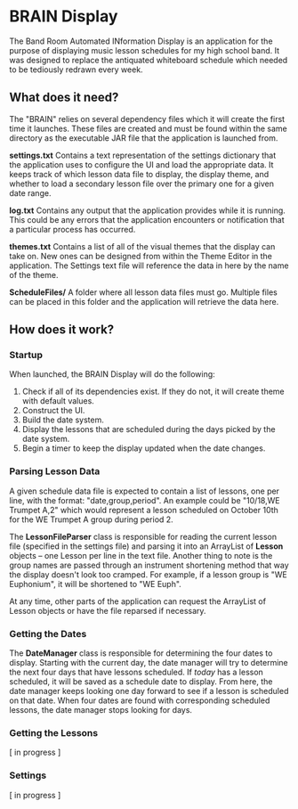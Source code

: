 # BRAIN Display

The Band Room Automated INformation Display is an application for the purpose of displaying music lesson schedules for my high school band. It was designed to replace the antiquated whiteboard schedule which needed to be tediously redrawn every week. 

## What does it need?
The "BRAIN" relies on several dependency files which it will create the first time it launches.  These files are created and must be found within the same directory as the executable JAR file that the application is launched from.  

**settings.txt** Contains a text representation of the settings dictionary that the application uses to configure the UI and load the appropriate data.  It keeps track of which lesson data file to display, the display theme, and whether to load a secondary lesson file over the primary one for a given date range.

**log.txt** Contains any output that the application provides while it is running.  This could be any errors that the application encounters or notification that a particular process has occurred.

**themes.txt** Contains a list of all of the visual themes that the display can take on.  New ones can be designed from within the Theme Editor in the application.  The Settings text file will reference the data in here by the name of the theme.

**ScheduleFiles/** A folder where all lesson data files must go.  Multiple files can be placed in this folder and the application will retrieve the data here.



## How does it work?

### Startup ###
When launched, the BRAIN Display will do the following:
1. Check if all of its dependencies exist.  If they do not, it will create theme with default values.
2. Construct the UI.
3. Build the date system.
4. Display the lessons that are scheduled during the days picked by the date system.
5. Begin a timer to keep the display updated when the date changes.

### Parsing Lesson Data ###
A given schedule data file is expected to contain a list of lessons, one per line, with the format: "date,group,period".  An example could be "10/18,WE Trumpet A,2" which would represent a lesson scheduled on October 10th for the WE Trumpet A group during period 2.

The **LessonFileParser** class is responsible for reading the current lesson file (specified in the settings file) and parsing it into an ArrayList of **Lesson** objects – one Lesson per line in the text file.  Another thing to note is the group names are passed through an instrument shortening method that way the display doesn't look too cramped.  For example, if a lesson group is "WE Euphonium", it will be shortened to "WE Euph".

At any time, other parts of the application can request the ArrayList of Lesson objects or have the file reparsed if necessary.

### Getting the Dates ###
The **DateManager** class is responsible for determining the four dates to display.  Starting with the current day, the date manager will try to determine the next four days that have lessons scheduled.  If *today* has a lesson scheduled, it will be saved as a schedule date to display.  From here, the date manager keeps looking one day forward to see if a lesson is scheduled on that date.  When four dates are found with corresponding scheduled lessons, the date manager stops looking for days. 

### Getting the Lessons ###
[ in progress ]

### Settings ###
[ in progress ]
